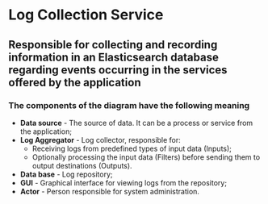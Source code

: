 # Log Collection Service

## Responsible for collecting and recording information in an Elasticsearch database regarding events occurring in the services offered by the application


### The components of the diagram have the following meaning

* **Data source** - The source of data. It can be a process or service from the application;
* **Log Aggregator** - Log collector, responsible for:
  - Receiving logs from predefined types of input data (Inputs);
  - Optionally processing the input data (Filters) before sending them to output destinations (Outputs).
* **Data base** - Log repository;
* **GUI** - Graphical interface for viewing logs from the repository;
* **Actor** - Person responsible for system administration.
